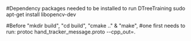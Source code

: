 #Dependency packages needed to be installed to run DTreeTraining
sudo apt-get install libopencv-dev

#Before "mkdir build", "cd build", "cmake .." & "make",
#one first needs to run: 
protoc hand_tracker_message.proto --cpp_out=.

